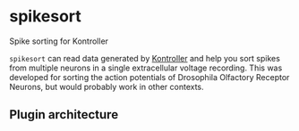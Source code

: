 # spikesort

Spike sorting for Kontroller

`spikesort` can read data generated by [Kontroller](https://github.com/sg-s/kontroller) and help you sort spikes from multiple neurons in a single extracellular voltage recording. This was developed for sorting the action potentials of Drosophila Olfactory Receptor Neurons, but would probably work in other contexts. 

## Plugin architecture

